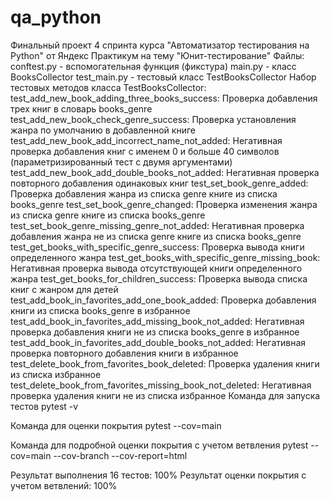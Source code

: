 # qa_python
Финальный проект 4 спринта курса "Автоматизатор тестирования на Python" от Яндекс Практикум на тему "Юнит-тестирование"
Файлы:
conftest.py - вспомогательная функция (фикстура)
main.py - класс BooksCollector
test_main.py - тестовый класс TestBooksCollector
Набор тестовых методов класса TestBooksCollector:
test_add_new_book_adding_three_books_success: Проверка добавления трех книг в словарь books_genre
test_add_new_book_check_genre_success: Проверка установления жанра по умолчанию в добавленной книге
test_add_new_book_add_incorrect_name_not_added: Негативная проверка добавления книг с именем 0 и больше 40 символов (параметризированный тест с двумя аргументами)
test_add_new_book_add_double_books_not_added: Негативная проверка повторного добавления одинаковых книг
test_set_book_genre_added: Проверка добавления жанра из списка genre книге из списка books_genre
test_set_book_genre_changed: Проверка изменения жанра из списка genre книге из списка books_genre
test_set_book_genre_missing_genre_not_added: Негативная проверка добавления жанра не из списка genre книге из списка books_genre
test_get_books_with_specific_genre_success: Проверка вывода книги определенного жанра
test_get_books_with_specific_genre_missing_book: Негативная проверка вывода отсутствующей книги определенного жанра
test_get_books_for_children_success: Проверка вывода списка книг с жанром для детей
test_add_book_in_favorites_add_one_book_added: Проверка добавления книги из списка books_genre в избранное
test_add_book_in_favorites_add_missing_book_not_added: Негативная проверка добавления книги не из списка books_genre в избранное
test_add_book_in_favorites_add_double_books_not_added: Негативная проверка повторного добавления книги в избранное
test_delete_book_from_favorites_book_deleted: Проверка удаления книги из списка избранное
test_delete_book_from_favorites_missing_book_not_deleted: Негативная проверка удаления книги не из списка избранное
Команда для запуска тестов
pytest -v

Команда для оценки покрытия
pytest --cov=main

Команда для подробной оценки покрытия с учетом ветвления
pytest --cov=main --cov-branch --cov-report=html

Результат выполнения 16 тестов: 100%
Результат оценки покрытия с учетом ветвлений: 100%
